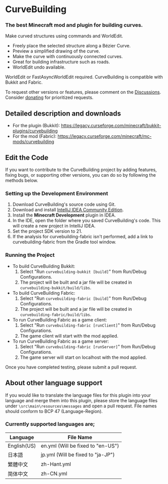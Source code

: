 # CurveBuilding

### The best Minecraft mod and plugin for building curves.

Make curved structures using commands and WorldEdit.

- Freely place the selected structure along a Bézier Curve.
- Preview a simplified drawing of the curve.
- Make the curve with continuously connected curves.
- Great for building infrastructure such as roads.
- WorldEdit undo available.

WorldEdit or FastAsyncWorldEdit required. CurveBuilding is compatible with Bukkit and Fabric.

To request other versions or features, please comment on the [Discussions](https://github.com/kous500/CurveBuilding/discussions). Consider [donating](https://github.com/sponsors/kous500) for prioritized requests.

## Detailed description and downloads
- For the plugin (Bukkit): https://legacy.curseforge.com/minecraft/bukkit-plugins/curvebuilding
- For the mod (Fabric): https://legacy.curseforge.com/minecraft/mc-mods/curvebuilding


## Edit the Code
If you want to contribute to the CurveBuilding project by adding features, fixing bugs, or supporting other versions, you can do so by following the methods below.

### Setting up the Development Environment
1. Download CurveBuilding's source code using Git.
2. Download and install [IntelliJ IDEA Community Edition](https://www.jetbrains.com/idea/download/).
3. Install the **Minecraft Development** plugin in IDEA.
4. In the IDE, open the folder where you saved CurveBuilding's code. This will create a new project in IntelliJ IDEA.
5. Set the project SDK version to 21.
6. If the analysis for curvebuilding-fabric isn't performed, add a link to curvebuilding-fabric from the Gradle tool window.

### Running the Project
- To build CurveBuilding Bukkit:
  1. Select "Run `curvebuilding-bukkit [build]`" from Run/Debug Configurations.
  2. The project will be built and a jar file will be created in `curvebuilding-bukkit/build/libs`.
- To build CurveBuilding Fabric:
  1. Select "Run `curvebuilding-fabric [build]`" from Run/Debug Configurations.
  2. The project will be built and a jar file will be created in `curvebuilding-fabric/build/libs`.
- To run CurveBuilding Fabric as a game client:
  1. Select "Run `curvebuilding-fabric [runClient]`" from Run/Debug Configurations.
  2. The game client will start with the mod applied.
- To run CurveBuilding Fabric as a game server:
  1. Select "Run `curvebuilding-fabric [runServer]`" from Run/Debug Configurations.
  2. The game server will start on localhost with the mod applied.

Once you have completed testing, please submit a pull request.


## About other language support
If you would like to translate the language files for this plugin into your language and merge them into this plugin, please store the language files under `\src\main\resources\messages` and open a pull request.
File names should conform to BCP 47 (Language-Region).

### Currently supported languages are;
| Language    | File Name                         |
|-------------|-----------------------------------|
| English(US) | en.yml (Will be fixed to "en-US") |
| 日本語         | jp.yml (Will be fixed to "ja-JP") |
| 繁體中文        | zh-Hant.yml                       |
| 简体中文        | zh-CN.yml                         |